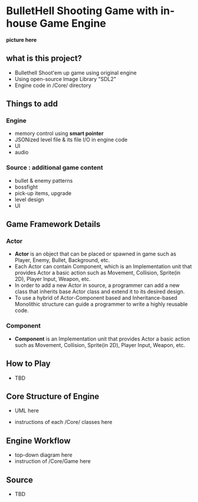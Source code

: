 # BulletHell Shooting Game with in-house Game Engine

**picture here**

## what is this project?

- Bullethell Shoot'em up game using original engine
- Using open-source Image Library "SDL2"
- Engine code in /Core/ directory

  
## Things to add
### Engine
 - memory control using **smart pointer**
 - JSONized level file & its file I/O in engine code
 - UI
 - audio
 
### Source : additional game content
 - bullet & enemy patterns
 - bossfight
 - pick-up items, upgrade
 - level design
- UI



## Game Framework Details

### Actor
- **Actor** is an object that can be placed or spawned in game such as Player, Enemy, Bullet, Background, etc.
- Each Actor can contain Component, which is an Implementation unit that provides Actor a basic action such as Movement, Collision, Sprite(in 2D), Player Input,  Weapon, etc.
- In order to add a new Actor in source, a programmer can add a new class that inherits base Actor class and extend it to its desired design.
- To use a hybrid of Actor-Component based and Inheritance-based Monolithic structure can guide a programmer to write a highly reusable code.

### Component
- **Component** is an Implementation unit that provides Actor a basic action such as Movement, Collision, Sprite(in 2D), Player Input,  Weapon, etc.

## How to Play

- TBD


## Core Structure of Engine
- UML here

- instructions of each /Core/ classes here

## Engine Workflow
- top-down diagram here
- instruction of /Core/Game here

## Source 
- TBD